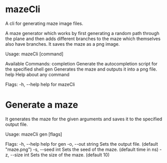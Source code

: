 # mazeCli
A cli for generating maze image files.

A maze generator which works by first generating
a random path through the plane and 
then adds different branches to the maze
which themselves also have branches.
It saves the maze as a png image.

Usage:
  mazeCli [command]

Available Commands:
  completion  Generate the autocompletion script for the specified shell
  gen         Generates the maze and outputs it into a png file.
  help        Help about any command

Flags:
  -h, --help   help for mazeCli
  
 # Generate a maze
 
It generates the maze for the given arguments and saves it
to the specified output file.

Usage:
  mazeCli gen [flags]

Flags:
  -h, --help         help for gen
  -o, --out string   Sets the output file. (default "maze.png")
  -s, --seed int     Sets the seed of the maze. (default time in ns)
  -z, --size int     Sets the size of the maze. (default 10)
